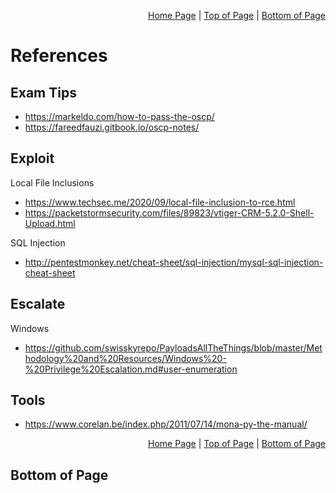<p align="right">
  <a href="/README.md">Home Page</a> |
  <a href="/docs/references.md#">Top of Page</a> |
  <a href="/docs/references.md#bottom-of-page">Bottom of Page</a>
</p>

# References
## Exam Tips
- https://markeldo.com/how-to-pass-the-oscp/
- https://fareedfauzi.gitbook.io/oscp-notes/

## Exploit
Local File Inclusions
- https://www.techsec.me/2020/09/local-file-inclusion-to-rce.html
- https://packetstormsecurity.com/files/89823/vtiger-CRM-5.2.0-Shell-Upload.html

SQL Injection
- http://pentestmonkey.net/cheat-sheet/sql-injection/mysql-sql-injection-cheat-sheet

## Escalate
Windows
- https://github.com/swisskyrepo/PayloadsAllTheThings/blob/master/Methodology%20and%20Resources/Windows%20-%20Privilege%20Escalation.md#user-enumeration

## Tools
- https://www.corelan.be/index.php/2011/07/14/mona-py-the-manual/

<p align="right">
  <a href="/README.md">Home Page</a> |
  <a href="/docs/references.md#">Top of Page</a> |
  <a href="/docs/references.md#bottom-of-page">Bottom of Page</a>
</p>

## Bottom of Page
